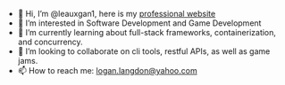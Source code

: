 - 👋 Hi, I’m @leauxgan1, here is my [professional website](https://leauxgan1.github.io)
- 👀 I’m interested in Software Development and Game Development
- 🌱 I’m currently learning about full-stack frameworks, containerization, and concurrency.
- 💞️ I’m looking to collaborate on cli tools, restful APIs, as well as game jams.
- 📫 How to reach me: logan.langdon@yahoo.com

<!---
leauxgan1/leauxgan1 is a ✨ special ✨ repository because its `README.md` (this file) appears on your GitHub profile.
You can click the Preview link to take a look at your changes.
--->
